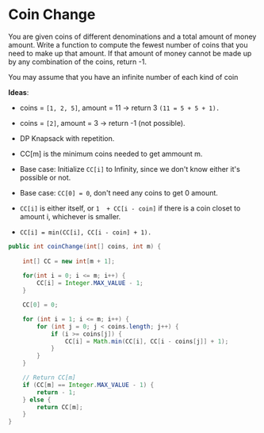 # Coin Change

You are given coins of different denominations and a total amount of money amount. Write a function to compute the fewest number of coins that you need to make up that amount. If that amount of money cannot be made up by any combination of the coins, return -1.

You may assume that you have an infinite number of each kind of coin

**Ideas**:
- coins = `[1, 2, 5]`, amount = 11 -> return 3 `(11 = 5 + 5 + 1).`

- coins = `[2]`, amount = 3 -> return -1 (not possible).

- DP Knapsack with repetition.

- CC[m] is the minimum coins needed to get ammount m.

- Base case: Initialize `CC[i]` to Infinity, since we don't know either it's possible or not. 

- Base case: `CC[0] = 0`, don't need any coins to get 0 amount.

- `CC[i]` is either itself, or `1  + CC[i - coin]` if there is a coin closet to amount i, whichever is smaller.

- `CC[i] = min(CC[i], CC[i - coin] + 1).`

```java
public int coinChange(int[] coins, int m) {
    
    int[] CC = new int[m + 1];
    
    for(int i = 0; i <= m; i++) {
        CC[i] = Integer.MAX_VALUE - 1;
    }

    CC[0] = 0;

    for (int i = 1; i <= m; i++) {
        for (int j = 0; j < coins.length; j++) {
            if (i >= coins[j]) {
                CC[i] = Math.min(CC[i], CC[i - coins[j]] + 1);
            }
        }
    }

    // Return CC[m]
    if (CC[m] == Integer.MAX_VALUE - 1) {
        return - 1;
    } else {
        return CC[m];
    }
}
```